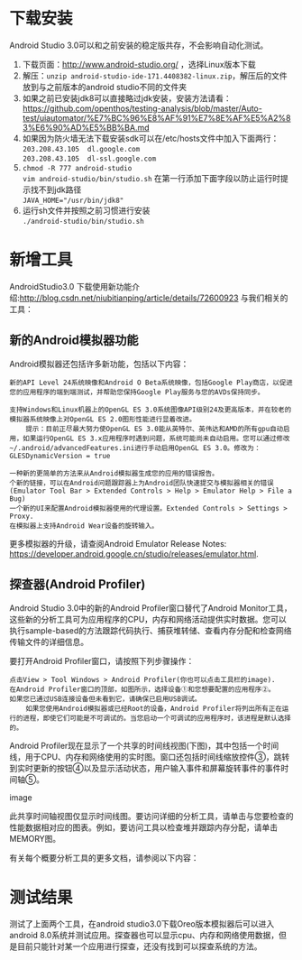 # 下载安装   
Android Studio 3.0可以和之前安装的稳定版共存，不会影响自动化测试。
1. 下载页面：http://www.android-studio.org/ ，选择Linux版本下载
2. 解压：```unzip android-studio-ide-171.4408382-linux.zip```，解压后的文件放到与之前版本的android studio不同的文件夹
3. 如果之前已安装jdk8可以直接略过jdk安装，安装方法请看：   https://github.com/openthos/testing-analysis/blob/master/Auto-test/uiautomator/%E7%BC%96%E8%AF%91%E7%8E%AF%E5%A2%83%E6%90%AD%E5%BB%BA.md
4. 如果因为防火墙无法下载安装sdk可以在/etc/hosts文件中加入下面两行：   
```203.208.43.105  dl.google.com```   
```203.208.43.105  dl-ssl.google.com```
5. ```chmod -R 777 android-studio```   
```vim android-studio/bin/studio.sh```
在第一行添加下面字段以防止运行时提示找不到jdk路径   
```JAVA_HOME="/usr/bin/jdk8"```
6. 运行sh文件并按照之前习惯进行安装   
```./android-studio/bin/studio.sh```
# 新增工具
AndroidStudio3.0 下载使用新功能介绍:http://blog.csdn.net/niubitianping/article/details/72600923
与我们相关的工具：
## 新的Android模拟器功能

Android模拟器还包括许多新功能，包括以下内容：

    新的API Level 24系统映像和Android O Beta系统映像，包括Google Play商店，以促进您的应用程序的端到端测试，并帮助您保持Google Play服务与您的AVDs保持同步。

    支持Windows和Linux机器上的OpenGL ES 3.0系统图像API级别24及更高版本，并在较老的模拟器系统映像上对OpenGL ES 2.0图形性能进行显着改进。
        提示：目前正尽最大努力使OpenGL ES 3.0能从英特尔、英伟达和AMD的所有gpu自动启用，如果运行OpenGL ES 3.x应用程序时遇到问题，系统可能尚未自动启用。您可以通过修改~/.android/advancedFeatures.ini进行手动启用OpenGL ES 3.0。修改为：GLESDynamicVersion = true

    一种新的更简单的方法来从Android模拟器生成您的应用的错误报告。
    个新的链接，可以在Android问题跟踪器上为Android团队快速提交与模拟器相关的错误(Emulator Tool Bar > Extended Controls > Help > Emulator Help > File a Bug)
    一个新的UI来配置Android模拟器使用的代理设置。Extended Controls > Settings > Proxy.
    在模拟器上支持Android Wear设备的旋转输入。

更多模拟器的升级，请查阅Android Emulator Release Notes: https://developer.android.google.cn/studio/releases/emulator.html.
## 探查器(Android Profiler)

Android Studio 3.0中的新的Android Profiler窗口替代了Android Monitor工具，这些新的分析工具可为应用程序的CPU，内存和网络活动提供实时数据。您可以执行sample-based的方法跟踪代码执行、捕获堆转储、查看内存分配和检查网络传输文件的详细信息。

要打开Android Profiler窗口，请按照下列步骤操作：

    点击View > Tool Windows > Android Profiler(你也可以点击工具栏的image).
    在Android Profiler窗口的顶部，如图所示，选择设备①和您想要配置的应用程序②。
    如果您已通过USB连接设备但未看到它，请确保已启用USB调试。
        如果您使用Android模拟器或已经Root的设备，Android Profiler将列出所有正在运行的进程，即使它们可能是不可调试的。当您启动一个可调试的应用程序时，该进程是默认选择的。

Android Profiler现在显示了一个共享的时间线视图(下图)，其中包括一个时间线，用于CPU、内存和网络使用的实时图。窗口还包括时间线缩放控件③，跳转到实时更新的按钮④以及显示活动状态，用户输入事件和屏幕旋转事件的事件时间轴⑤。

image

此共享时间轴视图仅显示时间线图。要访问详细的分析工具，请单击与您要检查的性能数据相对应的图表。例如，要访问工具以检查堆并跟踪内存分配，请单击MEMORY图。

有关每个概要分析工具的更多文档，请参阅以下内容：
# 测试结果
测试了上面两个工具，在android studio3.0下载Oreo版本模拟器后可以进入android 8.0系统并测试应用。探查器也可以显示cpu、内存和网络使用数据，但是目前只能针对某一个应用进行探查，还没有找到可以探查系统的方法。
